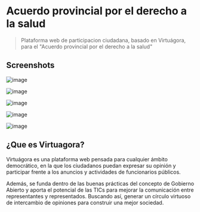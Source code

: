 Acuerdo provincial por el derecho a la salud
==========

> Plataforma web de participacion ciudadana, basado en Virtuágora, para el "Acuerdo provincial por el derecho a la salud"

## Screenshots

![image](https://user-images.githubusercontent.com/8771166/136577845-9c6c9591-f4c9-4ee4-9511-fb948ae057f9.png)

![image](https://user-images.githubusercontent.com/8771166/136578091-45c333f3-199b-4160-951f-bb8ecb135163.png)

![image](https://user-images.githubusercontent.com/8771166/136578765-3ee451e5-d052-49bf-b04d-343617bd6fdb.png)

![image](https://user-images.githubusercontent.com/8771166/136578399-ff3b9b75-adc6-4bd4-a40a-c0e50f26939a.png)

![image](https://user-images.githubusercontent.com/8771166/136578877-eeeb484e-14d4-4724-8ef7-a9ef007eba67.png)


¿Que es Virtuagora?
--
Virtuágora es una plataforma web pensada para cualquier ámbito democrático, en la que los ciudadanos puedan expresar su opinión y participar frente a los anuncios y actividades de funcionarios públicos.

Además, se funda dentro de las buenas prácticas del concepto de Gobierno Abierto y aporta el potencial de las TICs para mejorar la comunicación entre representantes y representados. Buscando así, generar un círculo virtuoso de intercambio de opiniones para construir una mejor sociedad.
